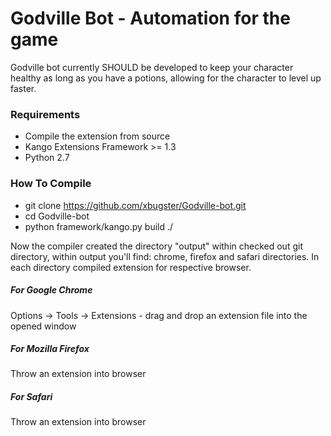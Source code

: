# Godville Bot - Automation for the game

Godville bot currently SHOULD be developed to keep your character healthy as long as you have a potions, allowing for the character to level up faster.

### Requirements

* Compile the extension from source
* Kango Extensions Framework >= 1.3
* Python 2.7

### How To Compile
* git clone https://github.com/xbugster/Godville-bot.git
* cd Godville-bot
* python framework/kango.py build ./

Now the compiler created the directory "output" within checked out git directory, within output you'll find:
chrome, firefox and safari directories. In each directory compiled extension for respective browser.

##### For Google Chrome
Options -> Tools -> Extensions - drag and drop an extension file into the opened window

##### For Mozilla Firefox
Throw an extension into browser

##### For Safari
Throw an extension into browser
